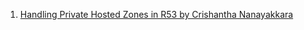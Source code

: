
1. [Handling Private Hosted Zones in R53 by Crishantha Nanayakkara](https://crishantha.medium.com/handling-private-hosted-zones-in-r53-3fbcdcd047e1)